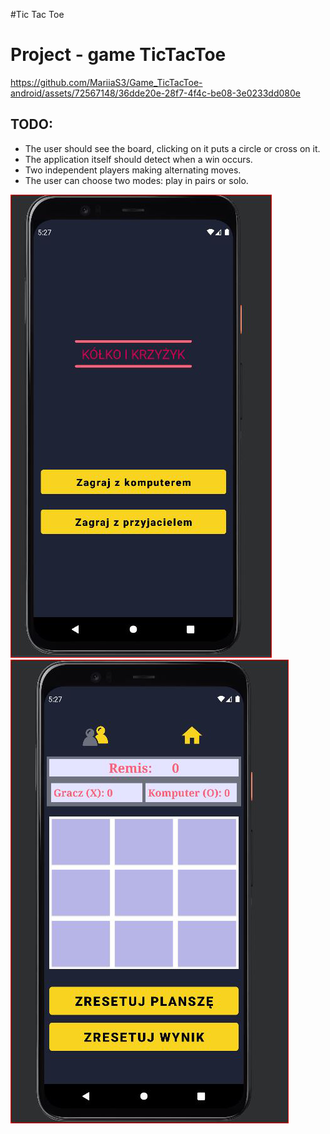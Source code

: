 #Tic Tac Toe

<h1>Project - game TicTacToe</h1>

https://github.com/MariiaS3/Game_TicTacToe-android/assets/72567148/36dde20e-28f7-4f4c-be08-3e0233dd080e

<h2>TODO:</h2>
<ul>
  <li>
   The user should see the board, clicking on it puts a circle or cross on it.
  </li>
  <li>
    The application itself should detect when a win occurs.
  </li>
  <li>
   Two independent players making alternating moves.
  </li>
  <li>
    The user can choose two modes: play in pairs or solo.
  </li>
</ul>

<div>
<img src="img/home.png" alt="home page" style="width: 400px, height: 50px">
<img src="img/game.png" alt="game page" style="width: 400px, height: 50px">
</div>
